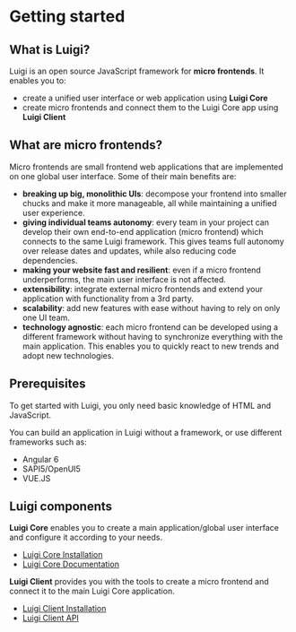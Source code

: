 # Getting started 

## What is Luigi?

Luigi is an open source JavaScript framework for **micro frontends**. It enables you to:
* create a unified user interface or web application using **Luigi Core** 
* create micro frontends and connect them to the Luigi Core app using **Luigi Client**

## What are micro frontends? 

Micro frontends are small frontend web applications that are implemented on one global user interface. Some of their main benefits are:

* **breaking up big, monolithic UIs**: decompose your frontend into smaller chucks and make it more manageable, all while maintaining a unified user experience.
* **giving individual teams autonomy**: every team in your project can develop their own end-to-end application (micro frontend) which connects to the same Luigi framework. This gives teams full autonomy over release dates and updates, while also reducing code dependencies. 
* **making your website fast and resilient**: even if a micro frontend underperforms, the main user interface is not affected.
* **extensibility**: integrate external micro frontends and extend your application with functionality from a 3rd party.
* **scalability**: add new features with ease without having to rely on only one UI team.
* **technology agnostic**: each micro frontend can be developed using a different framework without having to synchronize everything with the main application. This enables you to quickly react to new trends and adopt new technologies. 

## Prerequisites 

To get started with Luigi, you only need basic knowledge of HTML and JavaScript. 

You can build an application in Luigi without a framework, or use different frameworks such as:
* Angular 6
* SAPI5/OpenUI5
* VUE.JS 

## Luigi components

**Luigi Core** enables you to create a main application/global user interface and configure it according to your needs.

* [Luigi Core Installation](https://github.com/SAP/luigi/blob/master/docs/application-setup.md)
* [Luigi Core Documentation](https://github.com/SAP/luigi/blob/master/docs/README.md#luigi-core)


**Luigi Client** provides you with the tools to create a micro frontend and connect it to the main Luigi Core application. 

* [Luigi Client Installation](https://github.com/SAP/luigi/tree/master/client#luigi-client) 
* [Luigi Client API](https://github.com/SAP/luigi/blob/master/docs/README.md#luigi-core)



